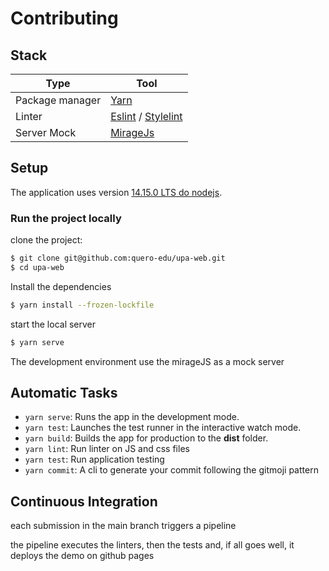 # Contributing

## Stack

| Type            | Tool                                                               |
| --------------- | ------------------------------------------------------------------ |
| Package manager | [Yarn](https://yarnpkg.com/)                                       |
| Linter          | [Eslint](https://eslint.org/) / [Stylelint](https://stylelint.io/) |
| Server Mock     | [MirageJs](https://miragejs.com/)                                  |

## Setup

The application uses version [14.15.0 LTS do nodejs](https://nodejs.org/en/).

### Run the project locally

clone the project:

```sh
$ git clone git@github.com:quero-edu/upa-web.git
$ cd upa-web
```

Install the dependencies

```sh
$ yarn install --frozen-lockfile
```

start the local server

```sh
$ yarn serve
```

The development environment use the mirageJS as a mock server

## Automatic Tasks

- `yarn serve`: Runs the app in the development mode.
- `yarn test`: Launches the test runner in the interactive watch mode.
- `yarn build`: Builds the app for production to the **dist** folder.
- `yarn lint`: Run linter on JS and css files
- `yarn test`: Run application testing
- `yarn commit`: A cli to generate your commit following the gitmoji pattern

## Continuous Integration

each submission in the main branch triggers a pipeline

the pipeline executes the linters, then the tests and, if all goes well, it deploys the demo on github pages
